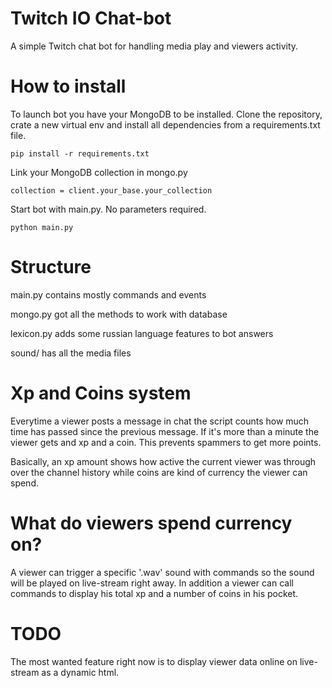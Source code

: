 # Twitch IO Chat-bot
A simple Twitch chat bot for handling media play and viewers activity.
# How to install
To launch bot you have your MongoDB to be installed. Clone the repository, crate a new virtual env and install all dependencies from a requirements.txt file.
```
pip install -r requirements.txt
```
Link your MongoDB collection in mongo.py
```
collection = client.your_base.your_collection
```
Start bot with main.py. No parameters required.
```
python main.py
```
# Structure
main.py contains mostly commands and events

mongo.py got all the methods to work with database

lexicon.py adds some russian language features to bot answers

sound/ has all the media files
# Xp and Coins system
Everytime a viewer posts a message in chat the script counts how much time has passed since the previous message. If it's more than a minute the viewer gets and xp and a coin. This prevents spammers to get more points.

Basically, an xp amount shows how active the current viewer was through over the channel history while coins are kind of currency the viewer can spend.
# What do viewers spend currency on?
A viewer can trigger a specific '.wav' sound with commands so the sound will be played on live-stream right away.
In addition a viewer can call commands to display his total xp and a number of coins in his pocket.
# TODO
The most wanted feature right now is to display viewer data online on live-stream as a dynamic html.
